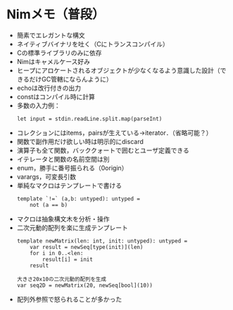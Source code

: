 # Nimメモ（普段）

- 簡素でエレガントな構文
- ネイティブバイナリを吐く（Cにトランスコンパイル）
- Cの標準ライブラリのみに依存
- Nimはキャメルケース好み
- ヒープにアロケートされるオブジェクトが少なくなるよう意識した設計（できるだけGC管轄にならんように）
- echoは改行付きの出力
- constはコンパイル時に計算
- 多数の入力例：
    ```
    let input = stdin.readLine.split.map(parseInt)
    ```
- コレクションにはitems，pairsが生えている->iterator．（省略可能？）
- 関数で副作用だけ欲しい時は明示的にdiscard
- 演算子も全て関数，バッククォートで囲むとユーザ定義できる
- イテレータと関数の名前空間は別
- enum，勝手に番号振られる（0origin）
- varargs，可変長引数
- 単純なマクロはテンプレートで書ける
    ```
    template `!=` (a,b: untyped): untyped =
        not (a == b)
    ```
- マクロは抽象構文木を分析・操作
- 二次元動的配列を楽に生成テンプレート
    ```
    template newMatrix(len: int, init: untyped): untyped =
        var result = newSeq[type(init)](len)
        for i in 0..<len:
            result[i] = init
        result

    大きさ20x10の二次元動的配列を生成
    var seq2D = newMatrix(20, newSeq[bool](10))
    ```
- 配列外参照で怒られることが多かった
